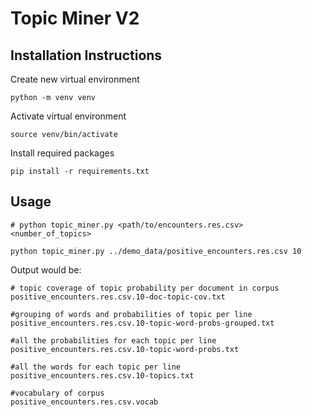 # Topic Miner V2

## Installation Instructions

Create new virtual environment
```
python -m venv venv
```

Activate virtual environment
```
source venv/bin/activate
```

Install required packages
```
pip install -r requirements.txt
```

## Usage

```
# python topic_miner.py <path/to/encounters.res.csv> <number_of_topics>

python topic_miner.py ../demo_data/positive_encounters.res.csv 10
```

Output would be:

```
# topic coverage of topic probability per document in corpus
positive_encounters.res.csv.10-doc-topic-cov.txt

#grouping of words and probabilities of topic per line
positive_encounters.res.csv.10-topic-word-probs-grouped.txt

#all the probabilities for each topic per line
positive_encounters.res.csv.10-topic-word-probs.txt

#all the words for each topic per line
positive_encounters.res.csv.10-topics.txt

#vocabulary of corpus
positive_encounters.res.csv.vocab
```
